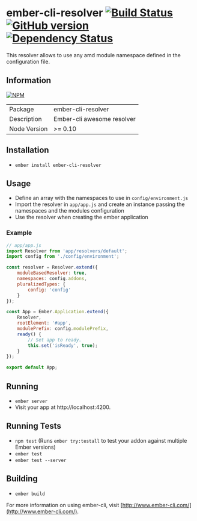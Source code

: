 # ember-cli-resolver [![Build Status](https://travis-ci.org/BBVAEngineering/ember-cli-resolver.svg?branch=master)](https://travis-ci.org/BBVAEngineering/ember-cli-resolver) [![GitHub version](https://badge.fury.io/gh/BBVAEngineering%2Fember-cli-resolver.svg)](https://badge.fury.io/gh/BBVAEngineering%2Fember-cli-resolver) [![Dependency Status](https://david-dm.org/BBVAEngineering/ember-cli-resolver.svg)](https://david-dm.org/BBVAEngineering/ember-cli-resolver)

This resolver allows to use any amd module namespace defined in the configuration file.

## Information

[![NPM](https://nodei.co/npm/ember-cli-resolver.png?downloads=true&downloadRank=true)](https://nodei.co/npm/ember-cli-resolver/)

<table>
<tr>
<td>Package</td><td>ember-cli-resolver</td>
</tr>
<tr>
<td>Description</td>
<td>Ember-cli awesome resolver</td>
</tr>
<tr>
<td>Node Version</td>
<td>>= 0.10</td>
</tr>
</table>

## Installation

* `ember install ember-cli-resolver`


## Usage

* Define an array with the namespaces to use in `config/environment.js`
* Import the resolver in `app/app.js` and create an instance passing the namespaces and the modules configuration
* Use the resolver when creating the ember application

### Example

```javascript
// app/app.js
import Resolver from 'app/resolvers/default';
import config from './config/environment';

const resolver = Resolver.extend({
    moduleBasedResolver: true,
    namespaces: config.addons,
    pluralizedTypes: {
        config: 'config'
    }
});

const App = Ember.Application.extend({
    Resolver,
    rootElement: '#app',
    modulePrefix: config.modulePrefix,
    ready() {
        // Set app to ready.
        this.set('isReady', true);
    }
});

export default App;
```

## Running

* `ember server`
* Visit your app at http://localhost:4200.

## Running Tests

* `npm test` (Runs `ember try:testall` to test your addon against multiple Ember versions)
* `ember test`
* `ember test --server`

## Building

* `ember build`

For more information on using ember-cli, visit [http://www.ember-cli.com/](http://www.ember-cli.com/).
